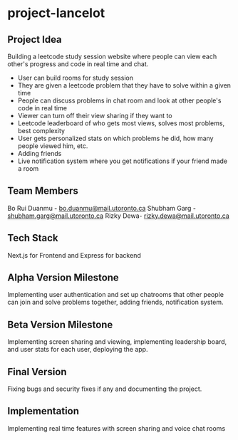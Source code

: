# project-lancelot

## Project Idea

Building a leetcode study session website where people can view each other's progress and code in real time and chat. 

- User can build rooms for study session
- They are given a leetcode problem that they have to solve within a given time
- People can discuss problems in chat room and look at other people's code in real time
- Viewer can turn off their view sharing if they want to
- Leetcode leaderboard of who gets most views, solves most problems, best complexity
- User gets personalized stats on which problems he did, how many people viewed him, etc.
- Adding friends
- Live notification system where you get notifications if your friend made a room

## Team Members

Bo Rui Duanmu - bo.duanmu@mail.utoronto.ca
Shubham Garg - shubham.garg@mail.utoronto.ca
Rizky Dewa- rizky.dewa@mail.utoronto.ca

## Tech Stack

Next.js for Frontend and Express for backend

## Alpha Version Milestone

Implementing user authentication and set up chatrooms that other people can join and solve problems together, adding friends, notification system.

## Beta Version Milestone

Implementing screen sharing and viewing, implementing leadership board, and user stats for each user, deploying the app.

## Final Version

Fixing bugs and security fixes if any and documenting the project.

## Implementation

Implementing real time features with screen sharing and voice chat rooms
